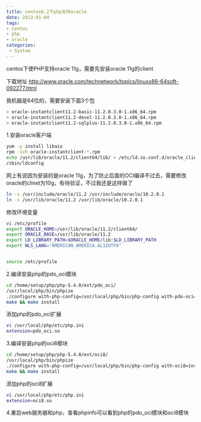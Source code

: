 ```yaml
---
title: centos6.2下php支持oracle
date: 2013-01-04
tags:
- centos
- php
- oracle
categories:
 - System
---
```




centos下使PHP支持oracle 11g，需要先安装oracle 11g的client

下载地址 http://www.oracle.com/technetwork/topics/linuxx86-64soft-092277.html

我机器是64位的，需要安装下面3个包

```bash
> oracle-instantclient11.2-basic-11.2.0.3.0-1.x86_64.rpm  
> oracle-instantclient11.2-devel-11.2.0.3.0-1.x86_64.rpm  
> oracle-instantclient11.2-sqlplus-11.2.0.3.0-1.x86_64.rpm
```

1.安装oracle客户端

```bash
yum -y install libaio
rpm -ivh oracle-instantclient-*.rpm
echo /usr/lib/oracle/11.2/client64/lib/ > /etc/ld.so.conf.d/oracle_client.conf
/sbin/ldconfig
```

网上有说因为安装的是oracle 11g，为了防止后面的OCI编译不过去，需要修改oracle的clinet为10g，有待验证，不过我还是这样做了

```bash
ln -s /usr/include/oracle/11.2 /usr/include/oracle/10.2.0.1
ln -s /usr/lib/oracle/11.2 /usr/lib/oracle/10.2.0.1
```

修改环境变量

```bash
vi /etc/profile
export ORACLE_HOME=/usr/lib/oracle/11.2/client64/
export ORACLE_BASE=/usr/lib/oracle/11.2
export LD_LIBRARY_PATH=$ORACLE_HOME/lib:$LD_LIBRARY_PATH
export NLS_LANG="AMERICAN_AMERICA.AL32UTF8"


source /etc/profile
```

2.编译安装php的pdo_oci模块

```bash
cd /home/setup/php/php-5.4.0/ext/pdo_oci/
/usr/local/php/bin/phpize
./configure with-php-config=/usr/local/php/bin/php-config with-pdo-oci=instantclient,/usr,10.2.0.1
make && make install
```

添加php的pdo_oci扩展

```bash
vi /usr/local/php/etc/php.ini
extension=pdo_oci.so
```

3.编译安装php的oci8模块

```bash
cd /home/setup/php/php-5.4.0/ext/oci8/
/usr/local/php/bin/phpize
./configure with-php-config=/usr/local/php/bin/php-config with-oci8=instantclient,/usr/lib/oracle/11.2/client64/lib/
make && make install
```

添加php的oci8扩展

```bash
vi /usr/local/php/etc/php.ini
extension=oci8.so
```

4.重启web服务器和php，查看phpinfo可以看到php的pdo_oci模块和oci8模块